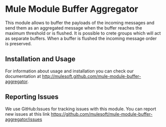 
Mule Module Buffer Aggregator
=========================

This module allows to buffer the payloads of the incoming messages and send them as an aggregated message when the buffer reaches the maximum threshold or is flushed.
It is possible to crete groups which will act as separate buffers.
When a buffer is flushed the incoming message order is preserved.

Installation and Usage
----------------------

For information about usage and installation you can check our documentation at http://mulesoft.github.com/mule-module-buffer-aggregator.

Reporting Issues
----------------

We use GitHub:Issues for tracking issues with this module. You can report new issues at this link https://github.com/mulesoft/mule-module-buffer-aggregator/issues